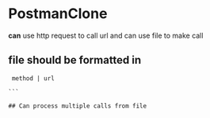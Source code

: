 # PostmanClone





**can** use http request to call url and can use file to make call

## file should be formatted in 
````
 method | url

```

## Can process multiple calls from file 

